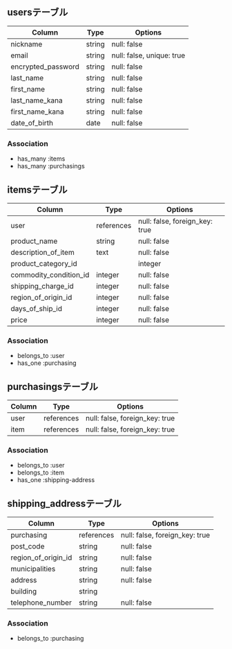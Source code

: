 ## usersテーブル

|Column|Type|Options|
|------|----|-------|
|nickname|string|null: false|
|email|string|null: false, unique: true|
|encrypted_password|string|null: false|
|last_name|string|null: false|
|first_name|string|null: false|
|last_name_kana|string|null: false|
|first_name_kana|string|null: false|
|date_of_birth|date|null: false|

### Association
- has_many :items
- has_many :purchasings

## itemsテーブル

|Column|Type|Options|
|------|----|-------|
|user|references|null: false, foreign_key: true|
|product_name|string|null: false|
|description_of_item|text|null: false|
|product_category_id||integer|null: false|
|commodity_condition_id|integer|null: false|
|shipping_charge_id|integer|null: false|
|region_of_origin_id|integer|null: false|
|days_of_ship_id|integer|null: false|
|price|integer|null: false|

### Association
- belongs_to :user
- has_one :purchasing

## purchasingsテーブル

|Column|Type|Options|
|------|----|-------|
|user|references|null: false, foreign_key: true|
|item|references|null: false, foreign_key: true|

### Association
- belongs_to :user
- belongs_to :item
- has_one :shipping-address

## shipping_addressテーブル

|Column|Type|Options|
|------|----|-------|
|purchasing|references|null: false, foreign_key: true|
|post_code|string|null: false|
|region_of_origin_id|string|null: false|
|municipalities|string|null: false|
|address|string|null: false|
|building|string||
|telephone_number|string|null: false|

### Association
- belongs_to :purchasing
